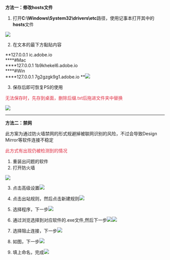 **方法一：修改hosts文件**

1. 打开**C:\Windows\System32\drivers\etc**路径，使用记事本打开其中的**hosts**文件

![](https://cdn.nlark.com/yuque/0/2024/png/43892379/1733974561832-91f707d9-b961-47a4-bdf8-0ee0d42761ce.png)

2. 在文本的最下方黏贴内容 

**127.0.0.1 ic.adobe.io  
****#Mac  
****127.0.0.1 1b9khekel6.adobe.io  
****#Win  
****127.0.0.1 7g2gzgk9g1.adobe.io  **![](https://cdn.nlark.com/yuque/0/2024/png/43892379/1733974771657-58bad849-faeb-42bb-8943-60055d21550c.png)

3. 保存后即可恢复PS的使用

<font style="color:#DF2A3F;">无法保存时，先存到桌面，删除后缀.txt后拖进文件夹中替换</font>

![](https://cdn.nlark.com/yuque/0/2024/png/43892379/1733975370788-b0858bd6-0917-4401-a615-6bf688b90627.png)

****

**方法二：禁网**

此方案为通过防火墙禁网的形式规避掉被联网识别的风险，不过会导致Design Mirror等软件连接不稳定

<font style="color:#DF2A3F;">此方式有出现仍被检测到的情况</font>

1. 重装出问题的软件
2. 打开防火墙

![](https://cdn.nlark.com/yuque/0/2024/png/43892379/1729482063709-86a56f04-3d07-4bd7-9737-0b484d32838a.png)



3. 点击高级设置![](https://cdn.nlark.com/yuque/0/2024/png/43892379/1729482145408-62a0279c-6dd9-4170-8063-7da069529352.png)



4. 点击出站规则，然后点击新建规则![](https://cdn.nlark.com/yuque/0/2024/png/43892379/1729482187020-4881b2a1-211b-4bbe-8fea-e4d46d1fe3cd.png)



5. 选择程序，下一步![](https://cdn.nlark.com/yuque/0/2024/png/43892379/1729482383753-d9a5a527-4942-451d-9234-70e0eb8a0cb1.png)
6. 通过浏览选择到对应软件的.exe文件,然后下一步![](https://cdn.nlark.com/yuque/0/2024/png/43892379/1729482395419-32674c7b-05c3-42ad-82e7-c4aafa69de19.png)![](https://cdn.nlark.com/yuque/0/2024/png/43892379/1729482506264-a833e11e-87e1-4962-a7b1-ef1e3c0ef69b.png)
7. 选择阻止连接，下一步![](https://cdn.nlark.com/yuque/0/2024/png/43892379/1729482531733-13918ced-64a5-4602-aa42-279b28ecb8f3.png)
8. 如图，下一步![](https://cdn.nlark.com/yuque/0/2024/png/43892379/1729482588259-beade262-2e14-41a5-916d-452167fff756.png)
9. 填上命名，完成![](https://cdn.nlark.com/yuque/0/2024/png/43892379/1729482631445-5927ee56-f20c-4326-a63f-0f484c2b79b6.png)











